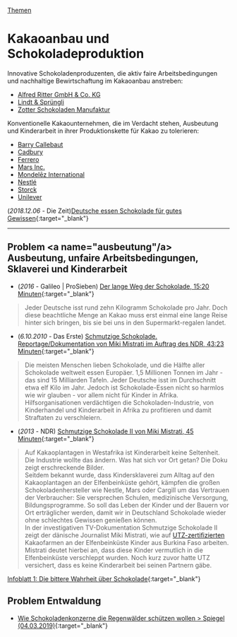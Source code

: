 [Themen](../themen.html)   

# Kakaoanbau und Schokoladeproduktion

Innovative Schokoladenproduzenten, die aktiv faire Arbeitsbedingungen und nachhaltige Bewirtschaftung im Kakaoanbau anstreben:
* [Alfred Ritter GmbH & Co. KG](../konzerne/ritter_gmbh.html)
* [Lindt & Sprüngli](../konzerne/lindt_spruengli.html)
* [Zotter Schokoladen Manufaktur](../konzerne/zotter_schokoladen_manufaktur.html)

Konventionelle Kakaounternehmen, die im Verdacht stehen, Ausbeutung und Kinderarbeit in ihrer Produktionskette für Kakao zu tolerieren:   
* [Barry Callebaut](../konzerne/barry_callebaut.html)
* [Cadbury](../konzerne/cadbury.html)
* [Ferrero](../konzerne/ferrero.html)
* [Mars Inc.](../konzerne/mars_inc.html)
* [Mondelēz International](../konzerne/mondelez_international.html)
* [Nestlé](../konzerne/nestle.html)
* [Storck](../konzerne/storck_kg.html)
* [Unilever](../konzerne/unilever.html)

(_2018.12.06_ - Die Zeit)[Deutsche essen Schokolade für gutes Gewissen](https://www.zeit.de/news/2018-12/06/deutsche-essen-schokolade-fuer-gutes-gewissen-181206-99-107837){:target="_blank"}   

---

## Problem <a name="ausbeutung"/a> Ausbeutung, unfaire Arbeitsbedingungen, Sklaverei und Kinderarbeit

* (_2016_ - Galileo | ProSieben) [Der lange Weg der Schokolade, 15:20 Minuten](https://www.youtube.com/watch?v=nu0KvZuDeBM){:target="_blank"}   
> Jeder Deutsche isst rund zehn Kilogramm Schokolade pro Jahr. Doch diese beachtliche Menge an Kakao muss erst einmal eine lange Reise hinter sich bringen, bis sie bei uns in den Supermarkt-regalen landet.

* (_6.10.2010_ - Das Erste) [Schmutzige Schokolade. Reportage/Dokumentation von Miki Mistrati im Auftrag des NDR, 43:23 Minuten](https://www.daserste.de/information/reportage-dokumentation/dokus/videos/schmutzige-schokolade-100.html){:target="_blank"}   
> Die meisten Menschen lieben Schokolade, und die Hälfte aller Schokolade weltweit essen Europäer. 1,5 Millionen Tonnen im Jahr - das sind 15 Milliarden Tafeln. Jeder Deutsche isst im Durchschnitt etwa elf Kilo im Jahr. Jedoch ist Schokolade-Essen nicht so harmlos wie wir glauben - vor allem nicht für Kinder in Afrika. Hilfsorganisationen verdächtigen die Schokoladen-Industrie, von Kinderhandel und Kinderarbeit in Afrika zu profitieren und damit Straftaten zu verschleiern.

* (_2013_ - NDR) [Schmutzige Schokolade II von Miki Mistrati, 45 Minuten](https://www.youtube.com/watch?v=16sp5z0uuQA){:target="_blank"}   
> Auf Kakaoplantagen in Westafrika ist Kinderarbeit keine Seltenheit. Die Industrie wollte das ändern. Was hat sich vor Ort getan? Die Doku zeigt erschreckende Bilder.   
Seitdem bekannt wurde, dass Kindersklaverei zum Alltag auf den Kakaoplantagen an der Elfenbeinküste gehört, kämpfen die großen Schokoladenhersteller wie Nestle, Mars oder Cargill um das Vertrauen der Verbraucher: Sie versprechen Schulen, medizinische Versorgung, Bildungsprogramme. So soll das Leben der Kinder und der Bauern vor Ort erträglicher werden, damit wir in Deutschland Schokolade wieder ohne schlechtes Gewissen genießen können.   
In der investigativen TV-Dokumentation Schmutzige Schokolade II zeigt der dänische Journalist Miki Mistrati, wie auf [UTZ-zertifizierten](../siegel/utz.html) Kakaofarmen an der Elfenbeinküste Kinder aus Burkina Faso arbeiten. Mistrati deutet hierbei an, dass diese Kinder vermutlich in die Elfenbeinküste verschleppt wurden. Noch kurz zuvor hatte UTZ versichert, dass es keine Kinderarbeit bei seinen Partnern gäbe.   

[Infoblatt 1: Die bittere Wahrheit über Schokolade](https://webshop.inkota.de/produkt/download-inkota-infoblaetter/infoblatt-1-die-bittere-wahrheit-ueber-schokolade){:target="_blank"}   


## Problem Entwaldung
* [Wie Schokoladenkonzerne die Regenwälder schützen wollen > Spiegel (04.03.2019)](https://www.spiegel.de/wirtschaft/kakaoanbau-schokoladenkonzerne-wollen-regenwald-schuetzen-a-1256049.html){:target="_blank"}   
